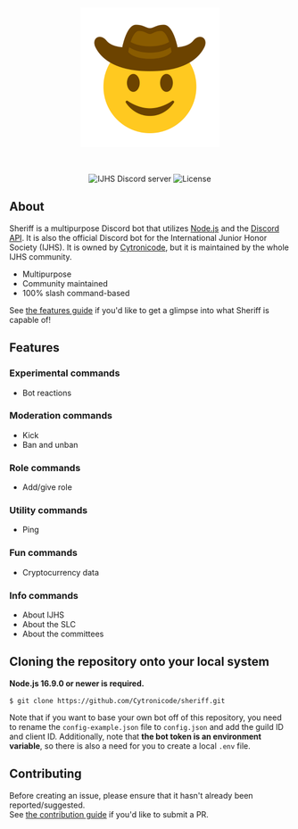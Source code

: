 <div align="center">
  <br />
  <p>
    <img src="assets/sheriff.png" width="250" alt="Sheriff logo" />
  </p>
  <br />
  <p>
    <img src="https://img.shields.io/discord/932234446537625660?color=yellow&logo=discord&logoColor=white" alt="IJHS Discord server" />
    <img src="https://img.shields.io/github/license/Cytronicode/sheriff?color=blue" alt="License" />
  </p>
</div>

## About

Sheriff is a multipurpose Discord bot that utilizes [Node.js](https://nodejs.org) and the
[Discord API](https://discord.com/developers/docs/intro). It is also the official Discord bot for the International Junior Honor Society (IJHS). It is owned by [Cytronicode](mailto:novodoodle@gmail.com), but it is maintained by the whole IJHS community.

- Multipurpose
- Community maintained
- 100% slash command-based

See [the features guide](https://github.com/cytronicode/sheriff/blob/main/features.md) if you'd like to get a glimpse into what Sheriff is capable of!

## Features

### Experimental commands
- Bot reactions

### Moderation commands
- Kick
- Ban and unban

### Role commands
- Add/give role

### Utility commands
- Ping

### Fun commands
- Cryptocurrency data

### Info commands
- About IJHS
- About the SLC
- About the committees

## Cloning the repository onto your local system

**Node.js 16.9.0 or newer is required.**

```sh-session
$ git clone https://github.com/Cytronicode/sheriff.git
```

Note that if you want to base your own bot off of this repository, you need to rename the `config-example.json` file to `config.json` and add the guild ID and client ID. Additionally, note that **the bot token is an environment variable**, so there is also a need for you to create a local `.env` file.

## Contributing

Before creating an issue, please ensure that it hasn't already been reported/suggested.  
See [the contribution guide](https://github.com/cytronicode/sheriff/blob/main/.github/CONTRIBUTING.md) if you'd like to submit a PR.
